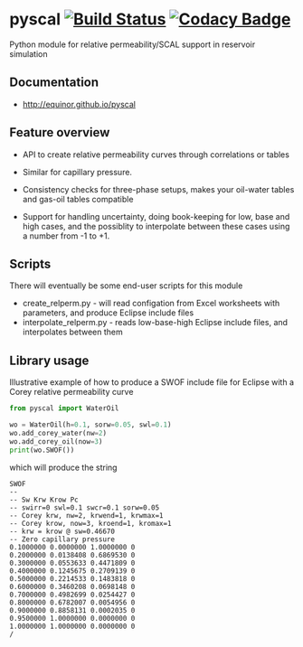 # pyscal [![Build Status](https://travis-ci.com/equinor/pyscal.svg?branch=master)](https://travis-ci.com/equinor/pyscal) [![Codacy Badge](https://api.codacy.com/project/badge/Grade/11d947d518bd41729dc104d24fce33cd)](https://www.codacy.com/app/berland/pyscal?utm_source=github.com&amp;utm_medium=referral&amp;utm_content=equinor/pyscal&amp;utm_campaign=Badge_Grade)

Python module for relative permeability/SCAL support in reservoir simulation

## Documentation

  * http://equinor.github.io/pyscal

## Feature overview

  * API to create relative permeability curves through correlations or tables

  * Similar for capillary pressure.

  * Consistency checks for three-phase setups, makes your oil-water tables and gas-oil tables compatible

  * Support for handling uncertainty, doing book-keeping for low, base and high cases, and the possiblity 
    to interpolate between these cases using a number from -1 to +1. 

## Scripts

There will eventually be some end-user scripts for this module

  * create_relperm.py - will read configation from Excel worksheets with parameters, and produce Eclipse include files
  * interpolate_relperm.py - reads low-base-high Eclipse include files, and interpolates between them

## Library usage

Illustrative example of how to produce a SWOF include file for Eclipse 
with a Corey relative permeability curve

```python
from pyscal import WaterOil

wo = WaterOil(h=0.1, sorw=0.05, swl=0.1)
wo.add_corey_water(nw=2)
wo.add_corey_oil(now=3)
print(wo.SWOF())
```
which will produce the string
```
SWOF
--
-- Sw Krw Krow Pc
-- swirr=0 swl=0.1 swcr=0.1 sorw=0.05
-- Corey krw, nw=2, krwend=1, krwmax=1
-- Corey krow, now=3, kroend=1, kromax=1
-- krw = krow @ sw=0.46670
-- Zero capillary pressure
0.1000000 0.0000000 1.0000000 0
0.2000000 0.0138408 0.6869530 0
0.3000000 0.0553633 0.4471809 0
0.4000000 0.1245675 0.2709139 0
0.5000000 0.2214533 0.1483818 0
0.6000000 0.3460208 0.0698148 0
0.7000000 0.4982699 0.0254427 0
0.8000000 0.6782007 0.0054956 0
0.9000000 0.8858131 0.0002035 0
0.9500000 1.0000000 0.0000000 0
1.0000000 1.0000000 0.0000000 0
/
```
